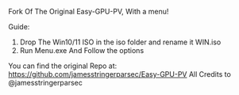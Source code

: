 Fork Of The Original Easy-GPU-PV, With a menu!

Guide:

1. Drop The Win10/11 ISO in the iso folder and rename it WIN.iso
2. Run Menu.exe And Follow the options

You can find the original Repo at: https://github.com/jamesstringerparsec/Easy-GPU-PV
All Credits to @jamesstringerparsec
